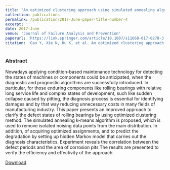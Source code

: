 ```yaml
---
title: "An optimized clustering approach using simulated annealing algorithm with HMM coordination for rolling elements bearings’ diagnosis"
collection: publications
permalink: /publication/2017-June-paper-title-number-4
excerpt: ''
date: 2017-June
venue: 'Journal of Failure Analysis and Prevention'
paperurl: 'https://link.springer.com/article/10.1007/s11668-017-0278-3'
citation: 'Gao Y, Xie N, Hu K, et al. An optimized clustering approach using simulated annealing algorithm with HMM coordination for rolling elements bearings’ diagnosis[J]. Journal of Failure Analysis and Prevention, 2017, 17: 602-619.'
---
```

### Abstract

Nowadays applying condition-based maintenance technology for detecting the states of machines or components could be anticipated, when the diagnostic and prognostic algorithms are successfully introduced. In particular, for those enduring components like rolling bearings with relative long service life and complex states of development, such like sudden collapse caused by pitting, the diagnosis process is essential for identifying damages and by that way reducing unnecessary costs in many fields of manufacturing industry. This paper presents an improved approach to clarify the defect states of rolling bearings by using optimized clustering method. The simulated annealing k-means algorithm is proposed, which is used to remove isolated noising data points from the main distribution. In addition, of acquiring optimized assignments, and to predict the degradation by setting up hidden Markov model that carries out the diagnosis characteristics. Experiment reveals the correlation between the defect periods and the area of corrosion pits The results are presented to verify the efficiency and effectivity of the approach.

[Download](https://link.springer.com/article/10.1007/s11668-017-0278-3)